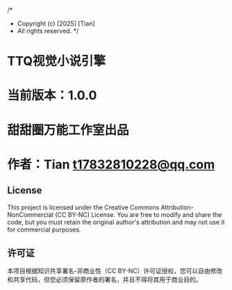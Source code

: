/*
 * Copyright (c) [2025] [Tian]
 * All rights reserved.
 */
# TTQ视觉小说引擎
# 当前版本：1.0.0
# 甜甜圈万能工作室出品
# 作者：Tian <t17832810228@qq.com>

## License
This project is licensed under the Creative Commons Attribution-NonCommercial (CC BY-NC) License. You are free to modify and share the code, but you must retain the original author's attribution and may not use it for commercial purposes.

## 许可证
本项目根据知识共享署名-非商业性（CC BY-NC）许可证授权，您可以自由修改和共享代码，但您必须保留原作者的署名，并且不得将其用于商业目的。
